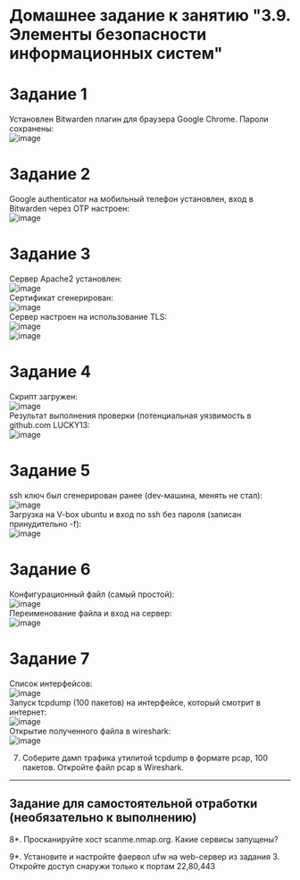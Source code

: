 # Домашнее задание к занятию "3.9. Элементы безопасности информационных систем"
# Задание 1
Установлен Bitwarden плагин для браузера Google Chrome. Пароли сохранены:  
![image](https://user-images.githubusercontent.com/22905019/145946982-97e1b74d-578a-4743-b6cd-daf1c4aea43f.png)  
# Задание 2
Google authenticator на мобильный телефон установлен, вход в Bitwarden через ОТР настроен:  
![image](https://user-images.githubusercontent.com/22905019/145948023-de3012a8-6dca-4527-8596-68889b91915a.png)  
# Задание 3
Сервер Apache2 установлен:  
![image](https://user-images.githubusercontent.com/22905019/145948826-2affa2f3-8c7f-499d-a0eb-4efe33cf0211.png)  
Сертификат сгенерирован:  
![image](https://user-images.githubusercontent.com/22905019/145950393-318b883e-7c74-40ae-ac2f-679f42ba463e.png)  
Сервер настроен на использование TLS:  
![image](https://user-images.githubusercontent.com/22905019/145950538-029f562d-7a71-4fe3-995b-de2a5ed297d7.png)  
![image](https://user-images.githubusercontent.com/22905019/145950136-9310b900-7015-4efa-9873-d362f6770467.png)  
# Задание 4
Скрипт загружен:  
![image](https://user-images.githubusercontent.com/22905019/145952109-2bf641a3-e3be-4d16-a58b-cb37676e68a8.png)  
Результат выполнения проверки (потенциальная уязвимость в github.com LUCKY13:  
![image](https://user-images.githubusercontent.com/22905019/145952268-3e8bb33e-7e86-444c-a05b-df936e81f906.png)  
# Задание 5
ssh ключ был сгенерирован ранее (dev-машина, менять не стал):  
![image](https://user-images.githubusercontent.com/22905019/145952668-15e69951-0bd5-4fe8-b28d-d62860c5a72f.png)  
Загрузка на V-box ubuntu и  вход по ssh без пароля (записан принудительно -f):  
![image](https://user-images.githubusercontent.com/22905019/145952964-f252561e-9628-47a2-a6b7-df35fd6211fb.png)  
# Задание 6
Конфигурационный файл (самый простой):  
![image](https://user-images.githubusercontent.com/22905019/145958270-9114c27c-f6da-4d23-83b3-a3443f6a2d6e.png)  
Переименование файла и вход на сервер:  
![image](https://user-images.githubusercontent.com/22905019/145958399-acf93470-49cc-471c-a118-8bd4784d2261.png)  
# Задание 7
Список интерфейсов:  
![image](https://user-images.githubusercontent.com/22905019/145960151-9e342d3d-d941-409f-b78b-54aad65928cd.png)  
Запуск tcpdump (100 пакетов) на интерфейсе, который смотрит в интернет:  
![image](https://user-images.githubusercontent.com/22905019/145962889-f3278c54-39da-4b9a-a383-5d5a05594f69.png)   
Открытие полученного файла в wireshark:  
![image](https://user-images.githubusercontent.com/22905019/145962755-61011a80-31b3-4e2d-9ca4-056127b78ca8.png)  

7. Соберите дамп трафика утилитой tcpdump в формате pcap, 100 пакетов. Откройте файл pcap в Wireshark.

---
## Задание для самостоятельной отработки (необязательно к выполнению)

8*. Просканируйте хост scanme.nmap.org. Какие сервисы запущены?

9*. Установите и настройте фаервол ufw на web-сервер из задания 3. Откройте доступ снаружи только к портам 22,80,443
